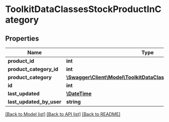 # ToolkitDataClassesStockProductInCategory

## Properties
Name | Type | Description | Notes
------------ | ------------- | ------------- | -------------
**product_id** | **int** |  | [optional] 
**product_category_id** | **int** |  | [optional] 
**product_category** | [**\Swagger\Client\Model\ToolkitDataClassesStockProductCategory**](ToolkitDataClassesStockProductCategory.md) |  | [optional] 
**id** | **int** |  | [optional] 
**last_updated** | [**\DateTime**](\DateTime.md) |  | [optional] 
**last_updated_by_user** | **string** |  | [optional] 

[[Back to Model list]](../README.md#documentation-for-models) [[Back to API list]](../README.md#documentation-for-api-endpoints) [[Back to README]](../README.md)


